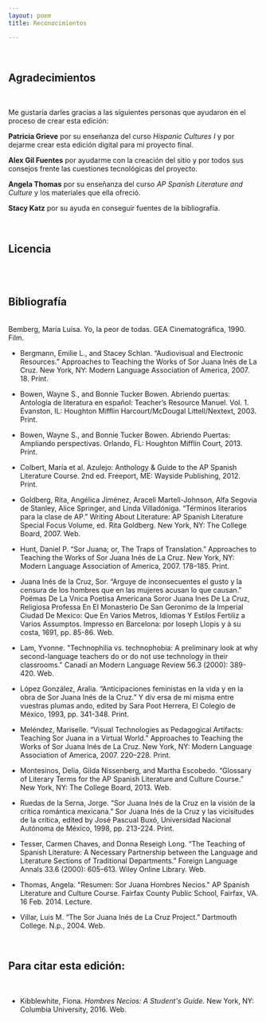 ```yaml
---
layout: poem
title: Reconocimientos

---
```

<br/>
<h2>Agradecimientos</h2>
<br/>

Me gustaría darles gracias a las siguientes personas que ayudaron en el proceso de crear esta edición:

**Patricia Grieve** por su enseñanza del curso *Hispanic Cultures I* y por dejarme crear esta edición digital para mi proyecto final.

**Alex Gil Fuentes** por ayudarme con la creación del sitio y por todos sus consejos frente las cuestiones tecnológicas del proyecto.

**Angela Thomas** por su enseñanza del curso *AP Spanish Literature and Culture* y los materiales que ella ofreció.

**Stacy Katz** por su ayuda en conseguir fuentes de la bibliografía. 

<br/>
<h2>Licencia</h2>
<br/>

<br/>
<h2>Bibliografía</h2>
<br/>
Bemberg, María Luisa. Yo, la peor de todas. GEA Cinematográfica, 1990. Film.

* Bergmann, Emilie L., and Stacey Schlan. “Audiovisual and Electronic Resources.” Approaches to Teaching the Works of Sor Juana Inés de La Cruz. New York, NY: Modern Language Association of America, 2007. 18. Print.

* Bowen, Wayne S., and Bonnie Tucker Bowen. Abriendo puertas: Antología de literatura en español: Teacher’s Resource Manuel. Vol. 1. Evanston, IL: Houghton Mifflin Harcourt/McDougal Littell/Nextext, 2003. Print.

* Bowen, Wayne S., and Bonnie Tucker Bowen. Abriendo Puertas: Ampliando perspectivas. Orlando, FL: Houghton Mifflin Court, 2013. Print.

* Colbert, María et al. Azulejo: Anthology & Guide to the AP Spanish Literature Course. 2nd ed. Freeport, ME: Wayside Publishing, 2012. Print.

* Goldberg, Rita, Angélica Jiménez, Araceli Martell-Johnson, Alfa Segovia de Stanley, Alice Springer, and Linda Villadóniga. “Términos literarios para la clase de AP.” Writing About Literature: AP Spanish Literature Special Focus Volume, ed. Rita Goldberg. New York, NY: The College Board, 2007. Web.

* Hunt, Daniel P. “Sor Juana; or, The Traps of Translation.” Approaches to Teaching the Works of Sor Juana Inés de La Cruz. New York, NY: Modern Language Association of America, 2007. 178–185. Print.

* Juana Inés de la Cruz, Sor. “Arguye de inconsecuentes el gusto y la censura de los hombres que en las mujeres acusan lo que causan.” Poëmas De La Vnica Poetisa Americana Soror Juana Ines De La Cruz, Religiosa Professa En El Monasterio De San Geronimo de la Imperial Ciudad De Mexico: Que En Varios Metros, Idiomas Y Estilos Fertiliz a Varios Assumptos. Impresso en Barcelona: por Ioseph Llopis y à su costa, 1691, pp. 85-86. Web. 

* Lam, Yvonne. "Technophilia vs. technophobia: A preliminary look at why second-language teachers do or do not use technology in their classrooms." Canadi an Modern Language Review 56.3 (2000): 389-420. Web. 

* López González, Aralia. “Anticipaciones feministas en la vida y en la obra de Sor Juana Inés de la Cruz.” Y div ersa de mí misma entre vuestras plumas ando, edited by Sara Poot Herrera, El Colegio de México, 1993, pp. 341-348. Print. 

* Meléndez, Mariselle. “Visual Technologies as Pedagogical Artifacts: Teaching Sor Juana in a Virtual World.” Approaches to Teaching the Works of Sor Juana Inés de La Cruz. New York, NY: Modern Language Association of America, 2007. 220–228. Print.

* Montesinos, Delia, Gilda Nissenberg, and Martha Escobedo. “Glossary of Literary Terms for the AP Spanish Literature and Culture Course.” New York, NY: The College Board, 2013. Web.

* Ruedas de la Serna, Jorge. “Sor Juana Inés de la Cruz en la visión de la crítica romántica mexicana.” Sor Juana Inés de la Cruz y las vicisitudes de la crítica, edited by José Pascual Buxó, Universidad Nacional Autónoma de México, 1998, pp. 213-224. Print. 

* Tesser, Carmen Chaves, and Donna Reseigh Long. “The Teaching of Spanish Literature: A Necessary Partnership between the Language and Literature Sections of Traditional Departments.” Foreign Language Annals 33.6 (2000): 605–613. Wiley Online Library. Web. 

* Thomas, Angela. "Resumen: Sor Juana Hombres Necios." AP Spanish Literature and Culture Course. Fairfax County Public School, Fairfax, VA. 16 Feb. 2014. Lecture.

* Villar, Luis M. “The Sor Juana Inés de La Cruz Project.” Dartmouth College. N.p., 2004. Web.

<br/>
<h2>Para citar esta edición:</h2>
<br/>

* Kibblewhite, Fiona. *Hombres Necios: A Student's Guide*. New York, NY: Columbia University, 2016. Web.
